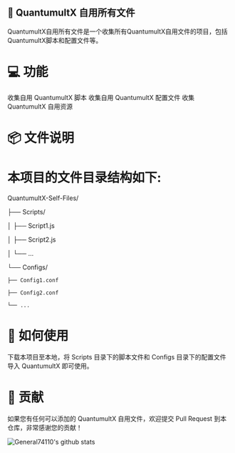 ## 🤩 QuantumultX 自用所有文件

QuantumultX自用所有文件是一个收集所有QuantumultX自用文件的项目，包括QuantumultX脚本和配置文件等。

# 💻 功能

收集自用 QuantumultX 脚本
收集自用 QuantumultX 配置文件
收集 QuantumultX 自用资源
# 📦 文件说明

# 本项目的文件目录结构如下:

QuantumultX-Self-Files/

├── Scripts/

│   ├── Script1.js

│   ├── Script2.js

│   └── ...

└── Configs/

    ├── Config1.conf

    ├── Config2.conf

    └── ...

# 🚀 如何使用

下载本项目至本地，将 Scripts 目录下的脚本文件和 Configs 目录下的配置文件导入 QuantumultX 即可使用。

# 🤝 贡献

如果您有任何可以添加的 QuantumultX 自用文件，欢迎提交 Pull Request 到本仓库，非常感谢您的贡献！

![General74110's github stats](https://github-readme-stats.vercel.app/api?username=General74110&show_icons=true&theme=vue-dark)
